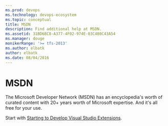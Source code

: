 ```yaml
---
ms.prod: devops
ms.technology: devops-ecosystem
ms.topic: conceptual
title: MSDN
description: Find additional help at MSDN.
ms.assetid: 31BD6BC8-A377-4F02-974E-03C480C43A54
ms.manager: douge
monikerRange: '>= tfs-2013'
ms.author: elbatk
author: elbatk
ms.date: 08/04/2016
---
```


# MSDN

The Microsoft Developer Network (MSDN) has an encyclopedia's worth of curated content with 20+ years worth of Microsoft expertise. And it's all free for your use.

Start with [Starting to Develop Visual Studio Extensions](/visualstudio/extensibility/starting-to-develop-visual-studio-extensions).
